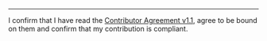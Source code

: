 

______________________________________
I confirm that I have read the [Contributor Agreement v1.1](https://github.com/tegonal/lasius/blob/main/.github/Contributor%20Agreement.txt), agree to be bound on them and confirm that my contribution is compliant.